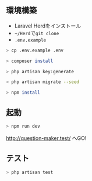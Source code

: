 ## 環境構築

- Laravel Herdをインストール
- `~/Herd`で`git clone`
- `.env.example`

```bash
> cp .env.example .env

> composer install

> php artisan key:generate

> php artisan migrate --seed

> npm install
```

## 起動

```bash
> npm run dev
```

http://question-maker.test/ へGO!

## テスト

```bash
> php artisan test
```